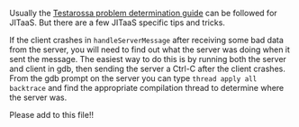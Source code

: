 Usually the [Testarossa problem determination guide](https://lynx.torolab.ibm.com/wiki/J9_JIT_Problem_Determination_Guide_for_Java_6) can be followed for JITaaS. But there are a few JITaaS specific tips and tricks.

If the client crashes in `handleServerMessage` after receiving some bad data from the server, you will need to find out what the server was doing when it sent the message. The easiest way to do this is by running both the server and client in gdb, then sending the server a Ctrl-C after the client crashes. From the gdb prompt on the server you can type `thread apply all backtrace` and find the appropriate compilation thread to determine where the server was.

Please add to this file!!
